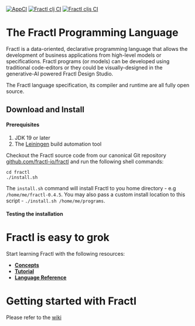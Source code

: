 [![AppCI](https://github.com/fractl-io/fractl/actions/workflows/app.yml/badge.svg)](https://github.com/fractl-io/fractl/actions/workflows/app.yml)
[![Fractl clj CI](https://github.com/fractl-io/fractl/actions/workflows/fractl-clj.yml/badge.svg)](https://github.com/fractl-io/fractl/actions/workflows/fractl-clj.yml)
[![Fractl cljs CI](https://github.com/fractl-io/fractl/actions/workflows/fractl-cljs.yml/badge.svg)](https://github.com/fractl-io/fractl/actions/workflows/fractl-cljs.yml)

# The Fractl Programming Language

Fractl is a data-oriented, declarative programming language that allows the development of business applications from high-level
models or specifications. Fractl programs (or models) can be developed using traditional code-editors or they could be 
visually-designed in the generative-AI powered Fractl Design Studio.

The Fractl language specification, its compiler and runtime are all fully open source. 

## Download and Install

#### Prerequisites

1. JDK 19 or later
2. The [Leiningen](https://leiningen.org) build automation tool

Checkout the Fractl source code from our canonical Git repository [github.com/fractl-io/fractl](https://github.com/fractl-io/fractl)
and run the following shell commands:

```shell
cd fractl
./install.sh
```

The `install.sh` command will install Fractl to you home directory - e.g `/home/me/fractl-0.4.5`. You may also pass a custom
install location to this script - `./install.sh /home/me/programs`.

#### Testing the installation


# Fractl is easy to grok

Start learning Fractl with the following resources:

* **[Concepts]()**
* **[Tutorial]()**
* **[Language Reference]()**

# Getting started with Fractl

Please refer to the [wiki](https://github.com/fractl-io/fractl/wiki)
